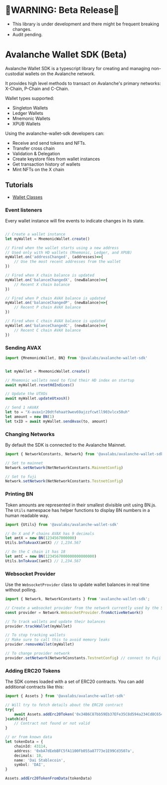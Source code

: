 
# 🔴WARNING: Beta Release🔴

- This library is under development and there might be frequent breaking changes.
- Audit pending.

# Avalanche Wallet SDK (Beta)

Avalanche Wallet SDK is a typescript library for creating and managing non-custodial wallets on the Avalanche network. 

It provides high level methods to transact on Avalanche's primary networks: X-Chain, P-Chain and C-Chain.

Wallet types supported:
- Singleton Wallets
- Ledger Wallets
- Mnemonic Wallets
- XPUB Wallets


Using the avalanche-wallet-sdk developers can:

- Receive and send tokens and NFTs.
- Transfer cross chain
- Validation & Delegation
- Create keystore files from wallet instances
- Get transaction history of wallets
- Mint NFTs on the X chain

## Tutorials

 - [Wallet Classes](wallet-classes.md)


### Event listeners
Every wallet instance will fire events to indicate changes in its state.
```typescript

// Create a wallet instance
let myWallet = MnemonicWallet.create()

// Fired when the wallet starts using a new address
// Used only with HD wallets (Mnemonic, Ledger, and XPUB)
myWallet.on('addressChanged', (addresses)=>{
    // Use the most recent addresses from the wallet
})

// Fired when X chain balance is updated
myWallet.on('balanceChangedX', (newBalance)=>{
    // Recent X chain balance
})

// Fired when P chain AVAX balance is updated
myWallet.on('balanceChangedP', (newBalance)=>{
    // Recent P chain AVAX balance
})

// Fired when C chain AVAX balance is updated
myWallet.on('balanceChangedC', (newBalance)=>{
    // Recent C chain AVAX balance
})

```

### Sending AVAX
```typescript
import {MnemonicWallet, BN} from '@avalabs/avalanche-wallet-sdk'


let myWallet = MnemonicWallet.create()

// Mnemonic wallets need to find their HD index on startup
await myWallet.resetHdIndices()

// Update the UTXOs
await myWallet.updateUtxosX()

// Send 1 nAVAX
let to = "X-avax1r20dtfehaat9wev69ajzzfcwtll903vlcx50uh"
let amount = new BN(1)
let txID = await myWallet.sendAvax(to, amount)
```

### Changing Networks
By default the SDK is connected to the Avalanche Mainnet.
```typescript
import { NetworkConstants, Network} from '@avalabs/avalanche-wallet-sdk';

// Set to mainnet
Network.setNetwork(NetNetworkConstants.MainnetConfig)

// Set to fuji
Network.setNetwork(NetNetworkConstants.TestnetConfig)

```

### Printing BN
Token amounts are represented in their smallest divisible unit using BN.js. The `Utils` namespace has helper functions to display BN numbers in a 
human readable way.
```typescript
import {Utils} from '@avalabs/avalanche-wallet-sdk'

// On X and P chains AVAX has 9 decimals
let amtX = new BN(1234567000000)
Utils.bnToAvaxX(amtX) // 1,234.567

// On the C chain it has 18
let amtC = new BN(1234567000000000000000)
Utils.bnToAvaxC(amtC) // 1,234.567

```

### Websocket Provider
Use the `WebsocketProvider` class to update wallet balances in real time without polling.
```typescript
import { Network, NetworkConstants } from 'avalanche-wallet-sdk';

// Create a websocket provider from the network currently used by the SDK
const provider = Network.WebsocketProvider.fromActiveNetwork()

// To track wallets and update their balances
provider.trackWallet(myWallet)

// To stop tracking wallets
// Make sure to call this to avoid memory leaks
provider.removeWallet(myWallet)

// To change provider network
provider.setNetwork(NetworkConstants.TestnetConfig) // connect to Fuji testnet

```


### Adding ERC20 Tokens
The SDK comes loaded with a set of ERC20 contracts. You can add additional contracts like this:
```typescript
import { Assets } from '@avalabs/avalanche-wallet-sdk'

// Will try to fetch details about the ERC20 contract
try{
    await Assets.addErc20Token('0x34B6C87bb59Eb37EFe35C8d594a234Cd8C654D50'); // Testnet DAI
}catch(e){
    // Contract not found or not valid
}

// or from known data
let tokenData = {
    chainId: 43114,
    address: '0xbA7dEebBFC5fA1100Fb055a87773e1E99Cd3507a',
    decimals: 18,
    name: 'Dai Stablecoin',
    symbol: 'DAI',
}

Assets.addErc20TokenFromData(tokenData)
```



